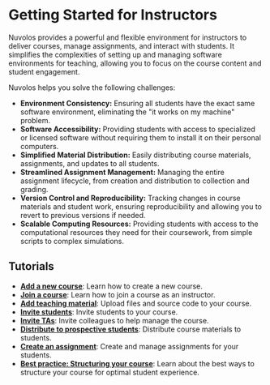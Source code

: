 # Getting Started for Instructors

Nuvolos provides a powerful and flexible environment for instructors to deliver courses, manage assignments, and interact with students. It simplifies the complexities of setting up and managing software environments for teaching, allowing you to focus on the course content and student engagement.

Nuvolos helps you solve the following challenges:

* **Environment Consistency:** Ensuring all students have the exact same software environment, eliminating the "it works on my machine" problem.
* **Software Accessibility:** Providing students with access to specialized or licensed software without requiring them to install it on their personal computers.
* **Simplified Material Distribution:** Easily distributing course materials, assignments, and updates to all students.
* **Streamlined Assignment Management:** Managing the entire assignment lifecycle, from creation and distribution to collection and grading.
* **Version Control and Reproducibility:** Tracking changes in course materials and student work, ensuring reproducibility and allowing you to revert to previous versions if needed.
* **Scalable Computing Resources:** Providing students with access to the computational resources they need for their coursework, from simple scripts to complex simulations.

## Tutorials

* <strong>[Add a new course](add-a-new-course.md)</strong>: Learn how to create a new course.
* <strong>[Join a course](join-a-course.md)</strong>: Learn how to join a course as an instructor.
* <strong>[Add teaching material](add-teaching-material.md)</strong>: Upload files and source code to your course.
* <strong>[Invite students](invite-students.md)</strong>: Invite students to your course.
* <strong>[Invite TAs](invite-tas.md)</strong>: Invite colleagues to help manage the course.
* <strong>[Distribute to prospective students](distribute-to-prospective-students.md)</strong>: Distribute course materials to students.
* <strong>[Create an assignment](create-an-assignment.md)</strong>: Create and manage assignments for your students.
* <strong>[Best practice: Structuring your course](best-practice-structuring-your-course.md)</strong>: Learn about the best ways to structure your course for optimal student experience.